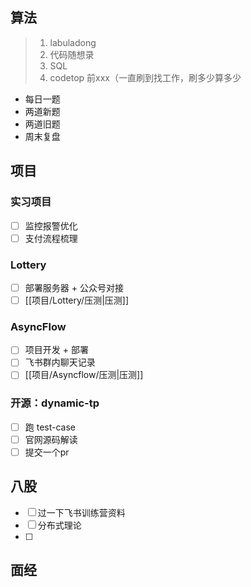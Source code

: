 ## 算法
> 1. labuladong
> 2. 代码随想录
> 3. SQL
> 4. codetop 前xxx（一直刷到找工作，刷多少算多少
- 每日一题
- 两道新题
- 两道旧题
- 周末复盘

## 项目
### 实习项目
- [ ] 监控报警优化
- [ ] 支付流程梳理

### Lottery
- [ ] 部署服务器 + 公众号对接
- [ ] [[项目/Lottery/压测|压测]]

### AsyncFlow
- [ ] 项目开发 + 部署
- [ ] 飞书群内聊天记录
- [ ] [[项目/Asyncflow/压测|压测]]

### 开源：dynamic-tp
- [ ] 跑 test-case
- [ ] 官网源码解读
- [ ] 提交一个pr

## 八股
- [ ] 过一下飞书训练营资料
- [ ] 分布式理论
- [ ] 


## 面经
